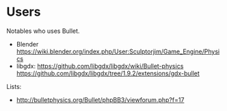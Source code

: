 # Users

Notables who uses Bullet.

- Blender <https://wiki.blender.org/index.php/User:Sculptorjim/Game_Engine/Physics>
- libgdx: <https://github.com/libgdx/libgdx/wiki/Bullet-physics> <https://github.com/libgdx/libgdx/tree/1.9.2/extensions/gdx-bullet>

Lists:

- http://bulletphysics.org/Bullet/phpBB3/viewforum.php?f=17
